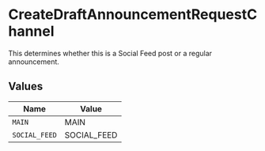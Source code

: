 # CreateDraftAnnouncementRequestChannel

This determines whether this is a Social Feed post or a regular announcement.


## Values

| Name          | Value         |
| ------------- | ------------- |
| `MAIN`        | MAIN          |
| `SOCIAL_FEED` | SOCIAL_FEED   |